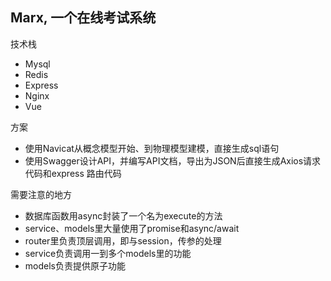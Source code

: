 ## Marx, 一个在线考试系统

技术栈
- Mysql
- Redis
- Express
- Nginx
- Vue

方案
- 使用Navicat从概念模型开始、到物理模型建模，直接生成sql语句
- 使用Swagger设计API，并编写API文档，导出为JSON后直接生成Axios请求代码和express 路由代码

需要注意的地方
- 数据库函数用async封装了一个名为execute的方法
- service、models里大量使用了promise和async/await
- router里负责顶层调用，即与session，传参的处理
- service负责调用一到多个models里的功能
- models负责提供原子功能